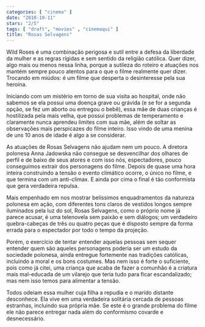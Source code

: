 ```yaml
---
categories: [ "cinema" ]
date: "2018-10-11"
stars: "2/5"
tags: [ "draft", "movies" , "cinemaqui" ]
title: "Rosas Selvagens"
---
```

Wild Roses é uma combinação perigosa e sutil entre a defesa da
liberdade da mulher e as regras rígidas e sem sentido da religião
católica. Quer dizer, algo mais ou menos nessa linha, porque a sutileza
do roteiro e atuações nos mantém sempre pouco atentos para o que o
filme realmente quer dizer. Trocando em miúdos: é um filme que desperta
o desinteresse pela sua heroína.

Iniciando com um mistério em torno de sua visita ao hospital, onde
não sabemos se ela possui uma doença grave ou grávida (e se for a
segunda opção, se fez um aborto ou entregou o bebê), essa mãe de
duas crianças é hostilizada pela mais velha, que possui problemas de
temperamento e claramente nunca aprendeu limites com sua mãe, além de
soltar as observações mais perspicazes do filme inteiro. Isso vindo
de uma menina de uns 10 anos de idade é algo a se considerar.

As atuações de Rosas Selvagens não ajudam nem um pouco. A diretora
polonesa Anna Jadowska não consegue se desvencilhar dos olhares de
perfil e de baixo de seus atores e com isso nós, espectadores, pouco
conseguimos extrair dos personagens do filme. Depois de quase uma hora
inteira construindo a tensão o evento climático ocorre, o único no
filme, e que termina com um anti-clímax. E ainda por cima o final é
tão conformista que gera verdadeira repulsa.

Mais empenhado em nos mostrar belíssimos enquadramentos da natureza
polonesa em ação, com diferentes tons claros de vestidos longos
sempre iluminados pela luz do sol, Rosas Selvagens, como o próprio
nome já parece acusar, é uma telenovela sem paixão e sem diálogos;
um verdadeiro quebra-cabeças de três ou quatro peças que é disposto
sempre da forma errada para o espectador por todo o tempo da projeção.

Porém, o exercício de tentar entender aquelas pessoas sem sequer
entender quem são aqueles personagens poderia ser um estudo da sociedade
polonesa, ainda entregue fortemente nas tradições católicas, incluindo
a moral e os bons costumes. Mas nem isso é forte o suficiente, pois
como já citei, uma criança que acaba de fazer a comunhão é a criatura
mais mal-educada de um vilarejo que teria tudo para ficar escandalizado;
mas nem isso temos para alimentar a tensão.

Todos odeiam essa mulher cuja filha a repudia e o marido distante
desconhece. Ela vive em uma verdadeira solitária cercada de pessoas
estranhas, incluindo sua própria mãe. Se este é o grande problema
do filme ele não parece entregar nada além do conformismo covarde e
desnecessário.
